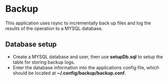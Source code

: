 Backup
======
This application uses rsync to incrementally back up files and log the results of the operation to a MYSQL database.

Database setup
------
- Create a MYSQL database and user, then use **setupDb.sql** to setup the table for storing backup logs.
- Enter the database information into the applications config file, which should be located at **~/.config/backup/backup.conf**.